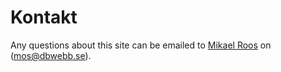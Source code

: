 Kontakt
==============================================

Any questions about this site can be emailed to [Mikael Roos](https://mikaelroos.se) on (mos@dbwebb.se).
